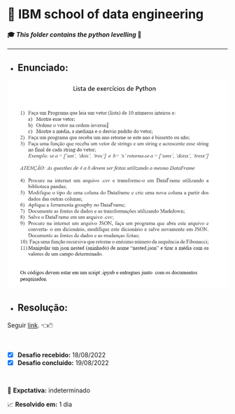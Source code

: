 # :robot: IBM school of data engineering 
#### :mortar_board: *This folder contains the python levelling* :snake:

***

* ## Enunciado:
![enunciado](./images/enunciado.png)

* ## Resolução:
Seguir [link](./resolucao/). :point_left::computer_mouse:

<br>

- [x] **Desafio recebido:** 18/08/2022
- [x] **Desafio concluído:** 19/08/2022

<br>

:date: **Expctativa:** indeterminado

:chart_with_upwards_trend: **Resolvido em:** 1 dia